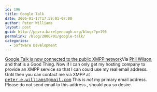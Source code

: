 ```yaml
---
id: 196
title: Google Talk
date: 2006-01-17T17:59:01-07:00
author: Peter Williams
layout: post
guid: http://pezra.barelyenough.org/blog/?p=196
permalink: /blog/2006/01/google-talk/
categories:
  - Software Development
---
```

[Google Talk is now connected to the public XMPP network](http://googletalk.blogspot.com/2006/01/xmpp-federation.html)<footnote>Via [Phil Wilson](http://philwilson.org/blog/2006/01/google-talk-flips-switch.html)</footnote>, and that is a Good Thing. Now if I can only get my hosting company to provide an XMPP service so that I can could use my real email address. Until then you can contact me via XMPP at <samp>peter.e.williams@gmail.com</samp> <footnote>This is _not_ my primary email address. Please do not send email to this address.</footnote>, should you so desire.